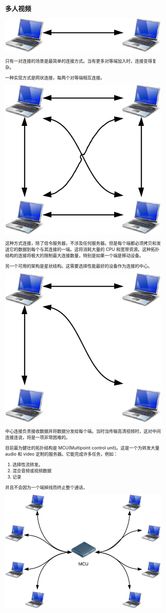 ## 多人视频

![](images/topologyOneToOne.png)

只有一对连接的场景是最简单的连接方式。当有更多对等端加入时，连接变得复杂。

一种实现方式是网状连接，每两个对等端相互连接。


![Mesh: small N-way call](images/topologyFullMesh.png)

这种方式连接，除了信令服务器，不涉及任何服务器。但是每个端都必须拷贝和发送它的数据到每个与其连接的一端。这将消耗大量的 CPU 和宽带资源。这种拓扑结构的连接将极大的限制最大连接数量，特别是如果一个端是移动设备。


另一个可用的架构是星状结构。这需要选择性能最好的设备作为连接的中心。

![Star: medium N-way call](images/topologyOneToThree.png)

中心连接负责接收数据并将数据分发给每个端。当时当传输高清视频时，这对中间连接连说，将是一项非常困难的。

目前最为健壮的拓扑结构是 MCU(Multipoint control unit)。这是一个为转发大量audio 和 video 定制的服务器。它能完成许多任务，例如：

1. 选择性流转发。
2. 混合音频或视频数据
3. 记录

并且不会因为一个端掉线而终止整个通话，



![MCU: large N-way call](images/topologyMCU.png)



